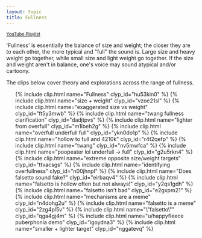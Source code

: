 ```yaml
---
layout: topic
title: Fullness
---
```


<small>[YouTube Playlist](https://www.youtube.com/watch?v=9lmFk7nMTmA&list=PLD2KCiQf0hA1AgrKteuABBEiFBkKM0rLS&pp=iAQB)</small>

'Fullness' is essentially the balance of size and weight; the closer they are to each other, the more typical and "full" the sound is. Large size and heavy weight go together, while small size and light weight go together. If the size and weight aren't in balance, one's voice may sound atypical and/or cartoony.

The clips below cover theory and explorations across the range of fullness.

<ul>
    {% include clip.html name="Fullness" clyp_id="hu53kin0" %}
    {% include clip.html name="size + weight" clyp_id="vzoe21sl" %}
    {% include clip.html name="exaggerated size vs weight" clyp_id="ft5y3mwb" %}
    {% include clip.html name="twang fullness clarification" clyp_id="dadjtpvs" %}
    {% include clip.html name="lighter from overfull" clyp_id="m1ibeh2g" %}
    {% include clip.html name="overfull underfull full" clyp_id="ykn0do1p" %}
    {% include clip.html name="hollow to full and 4210k" clyp_id="r4t2qefp" %}
    {% include clip.html name="twang" clyp_id="nv5mwfca" %}
    {% include clip.html name="poopeater lol underfull -> full" clyp_id="g2u5rkn4" %}
    {% include clip.html name="extreme opposite size/weight targets" clyp_id="ttvacsgs" %}
    {% include clip.html name="identifying overfullness" clyp_id="n00jhnpl" %}
    {% include clip.html name="Does falsetto sound fake?" clyp_id="eirbaqv4" %}
    {% include clip.html name="falsetto is hollow often but not always!" clyp_id="y2qs1gdh" %}
    {% include clip.html name="falsetto isn't bad" clyp_id="e2gxpm21" %}
    {% include clip.html name="mechanisms are a meme" clyp_id="n4dohg2u" %}
    {% include clip.html name="falsetto is a meme" clyp_id="2zg4pl5v" %}
    {% include clip.html name="\"falsetto\"" clyp_id="qga4gj4m" %}
    {% include clip.html name="u/happyfleece puberphonia demo" clyp_id="igoydna3" %}
    {% include clip.html name="smaller + lighter target" clyp_id="nggatevq" %}
</ul>
